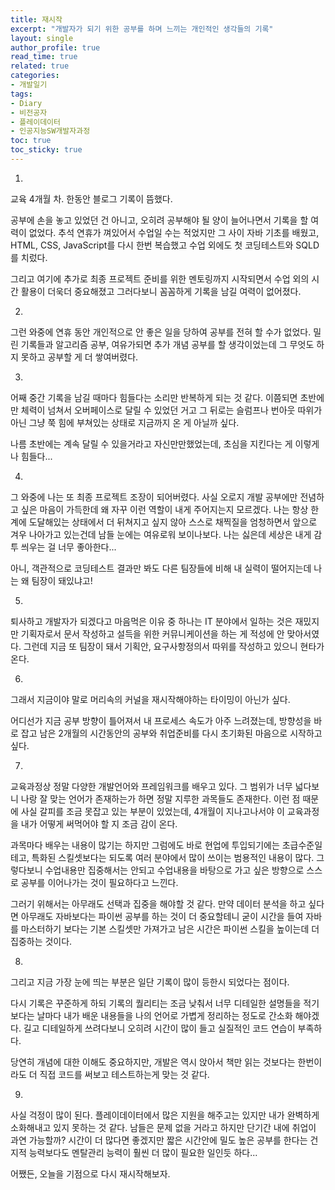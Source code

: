 ```yaml
---
title: 재시작
excerpt: "개발자가 되기 위한 공부를 하며 느끼는 개인적인 생각들의 기록"
layout: single
author_profile: true
read_time: true
related: true
categories:
- 개발일기
tags:
- Diary
- 비전공자
- 플레이데이터
- 인공지능SW개발자과정
toc: true
toc_sticky: true
---
```




1.

교육 4개월 차. 한동안 블로그 기록이 뜸했다.

공부에 손을 놓고 있었던 건 아니고, 오히려 공부해야 될 양이 늘어나면서 기록을 할 여력이 없었다. 추석 연휴가 껴있어서 수업일 수는 적었지만 그 사이 자바 기초를 배웠고, HTML, CSS, JavaScript를 다시 한번 복습했고 수업 외에도 첫 코딩테스트와 SQLD를 치렀다.

그리고 여기에 추가로 최종 프로젝트 준비를 위한 멘토링까지 시작되면서 수업 외의 시간 활용이 더욱더 중요해졌고 그러다보니 꼼꼼하게 기록을 남길 여력이 없어졌다.  

  

2.

그런 와중에 연휴 동안 개인적으로 안 좋은 일을 당하여 공부를 전혀 할 수가 없었다. 밀린 기록들과 알고리즘 공부, 여유가되면 추가 개념 공부를 할 생각이었는데 그 무엇도 하지 못하고 공부할 게 더 쌓여버렸다.  

  

3.

어째 중간 기록을 남길 때마다 힘들다는 소리만 반복하게 되는 것 같다. 이쯤되면 초반에만 체력이 넘쳐서 오버페이스로 달릴 수 있었던 거고 그 뒤로는 슬럼프나 번아웃 따위가 아닌 그냥 쭉 힘에 부쳐있는 상태로 지금까지 온 게 아닐까 싶다.

나름 초반에는 계속 달릴 수 있을거라고 자신만만했었는데, 초심을 지킨다는 게 이렇게나 힘들다...  



4.

그 와중에 나는 또 최종 프로젝트 조장이 되어버렸다. 사실 오로지 개발 공부에만 전념하고 싶은 마음이 가득한데 왜 자꾸 이런 역할이 내게 주어지는지 모르겠다. 나는 항상 한계에 도달해있는 상태에서 더 뒤쳐지고 싶지 않아 스스로 채찍질을 엄청하면서 앞으로 겨우 나아가고 있는건데 남들 눈에는 여유로워 보이나보다. 나는 싫은데 세상은 내게 감투 씌우는 걸 너무 좋아한다...

아니, 객관적으로 코딩테스트 결과만 봐도 다른 팀장들에 비해 내 실력이 떨어지는데 나는 왜 팀장이 돼있냐고!  

  

5.

퇴사하고 개발자가 되겠다고 마음먹은 이유 중 하나는 IT 분야에서 일하는 것은 재밌지만 기획자로서 문서 작성하고 설득을 위한 커뮤니케이션을 하는 게 적성에 안 맞아서였다. 그런데 지금 또 팀장이 돼서 기획안, 요구사항정의서 따위를 작성하고 있으니 현타가 온다.  

  

6.

그래서 지금이야 말로 머리속의 커널을 재시작해야하는 타이밍이 아닌가 싶다.

어디선가 지금 공부 방향이 틀어져서 내 프로세스 속도가 아주 느려졌는데, 방향성을 바로 잡고 남은 2개월의 시간동안의 공부와 취업준비를 다시 초기화된 마음으로 시작하고 싶다.  

  

7.

교육과정상 정말 다양한 개발언어와 프레임워크를 배우고 있다. 그 범위가 너무 넓다보니 나랑 잘 맞는 언어가 존재하는가 하면 정말 지루한 과목들도 존재한다. 이런 점 때문에 사실 갈피를 조금 못잡고 있는 부분이 있었는데, 4개월이 지나고나서야 이 교육과정을 내가 어떻게 써먹어야 할 지 조금 감이 온다.

과목마다 배우는 내용이 많기는 하지만 그럼에도 바로 현업에 투입되기에는 초급수준일테고, 특화된 스킬셋보다는 되도록 여러 분야에서 많이 쓰이는 범용적인 내용이 많다.  그렇다보니 수업내용만 집중해서는 안되고 수업내용을 바탕으로 가고 싶은 방향으로 스스로 공부를 이어나가는 것이 필요하다고 느낀다.

그러기 위해서는 아무래도 선택과 집중을 해야할 것 같다. 만약 데이터 분석을 하고 싶다면 아무래도 자바보다는 파이썬 공부를 하는 것이 더 중요할테니 굳이 시간을 들여 자바를 마스터하기 보다는 기본 스킬셋만 가져가고 남은 시간은 파이썬 스킬을 높이는데 더 집중하는 것이다.  

  

8.

그리고 지금 가장 눈에 띄는 부분은 일단 기록이 많이 등한시 되었다는 점이다.

다시 기록은 꾸준하게 하되 기록의 퀄리티는 조금 낮춰서 너무 디테일한 설명들을 적기 보다는 날마다 내가 배운 내용들을 나의 언어로 가볍게 정리하는 정도로 간소화 해야겠다. 길고 디테일하게 쓰려다보니 오히려 시간이 많이 들고 실질적인 코드 연습이 부족하다.

당연히 개념에 대한 이해도 중요하지만, 개발은 역시 앉아서 책만 읽는 것보다는 한번이라도 더 직접 코드를 써보고 테스트하는게 맞는 것 같다.  

  

9.

사실 걱정이 많이 된다. 플레이데이터에서 많은 지원을 해주고는 있지만 내가 완벽하게 소화해내고 있지 못하는 것 같다. 남들은 문제 없을 거라고 하지만 단기간 내에 취업이 과연 가능할까? 시간이 더 많다면 좋겠지만 짧은 시간안에 밀도 높은 공부를 한다는 건 지적 능력보다도 멘탈관리 능력이 훨씬 더 많이 필요한 일인듯 하다...

어쨌든, 오늘을 기점으로 다시 재시작해보자.